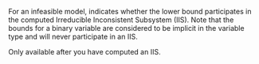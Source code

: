 For an infeasible model, indicates whether the lower bound participates in the computed Irreducible Inconsistent
Subsystem (IIS). Note that the bounds for a binary variable are considered to be implicit in the variable type and will
never participate in an IIS.

Only available after you have computed an IIS.